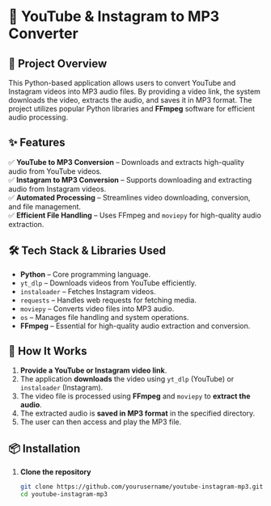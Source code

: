 # 🎵 YouTube & Instagram to MP3 Converter  

## 📌 Project Overview  
This Python-based application allows users to convert YouTube and Instagram videos into MP3 audio files. By providing a video link, the system downloads the video, extracts the audio, and saves it in MP3 format. The project utilizes popular Python libraries and **FFmpeg** software for efficient audio processing.  

## ✨ Features  
✅ **YouTube to MP3 Conversion** – Downloads and extracts high-quality audio from YouTube videos.  
✅ **Instagram to MP3 Conversion** – Supports downloading and extracting audio from Instagram videos.  
✅ **Automated Processing** – Streamlines video downloading, conversion, and file management.  
✅ **Efficient File Handling** – Uses FFmpeg and `moviepy` for high-quality audio extraction.  

## 🛠️ Tech Stack & Libraries Used  
- **Python** – Core programming language.  
- `yt_dlp` – Downloads videos from YouTube efficiently.  
- `instaloader` – Fetches Instagram videos.  
- `requests` – Handles web requests for fetching media.  
- `moviepy` – Converts video files into MP3 audio.  
- `os` – Manages file handling and system operations.  
- **FFmpeg** – Essential for high-quality audio extraction and conversion.  

## 🔧 How It Works  
1. **Provide a YouTube or Instagram video link**.  
2. The application **downloads** the video using `yt_dlp` (YouTube) or `instaloader` (Instagram).  
3. The video file is processed using **FFmpeg** and `moviepy` to **extract the audio**.  
4. The extracted audio is **saved in MP3 format** in the specified directory.  
5. The user can then access and play the MP3 file.  

## 📦 Installation  
1. **Clone the repository**  
   ```sh
   git clone https://github.com/yourusername/youtube-instagram-mp3.git
   cd youtube-instagram-mp3
